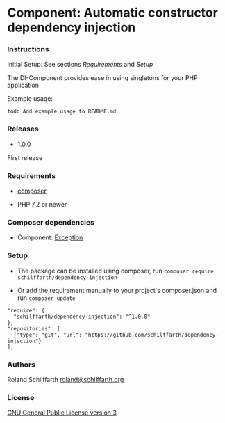 # Component: Automatic constructor dependency injection

### Instructions

Initial Setup: See sections _Requirements_ and _Setup_

The DI-Component provides ease in using singletons for your PHP application

Example usage:

```
todo Add example usage to README.md
```

### Releases

- 1.0.0

First release

### Requirements

- [composer](https://getcomposer.org/doc/01-basic-usage.md)

- PHP 7.2 or newer

### Composer dependencies

- Component: [Exception](https://github.com/schilffarth/exception)

### Setup

- The package can be installed using composer, run `composer require schilffarth/dependency-injection`

- Or add the requirement manually to your project's composer.json and run `composer update`

```
"require": {
  "schilffarth/dependency-injection": "^1.0.0"
},
"repositories": [
  {"type": "git", "url": "https://github.com/schilffarth/dependency-injection"}
],
```

### Authors

Roland Schilffarth [roland@schilffarth.org](mailto:roland@schilffarth.org)

### License

[GNU General Public License version 3](https://opensource.org/licenses/GPL-3.0)
